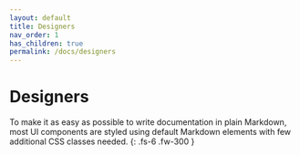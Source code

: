 ```yaml
---
layout: default
title: Designers
nav_order: 1
has_children: true
permalink: /docs/designers
---
```


# Designers

To make it as easy as possible to write documentation in plain Markdown, most UI components are styled using default Markdown elements with few additional CSS classes needed.
{: .fs-6 .fw-300 }
